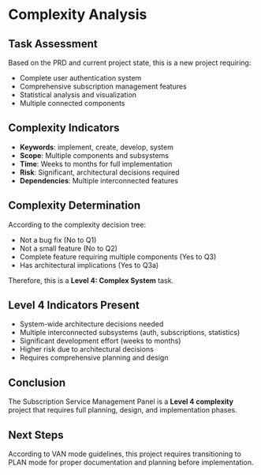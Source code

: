 # Complexity Analysis

## Task Assessment
Based on the PRD and current project state, this is a new project requiring:
- Complete user authentication system
- Comprehensive subscription management features
- Statistical analysis and visualization
- Multiple connected components

## Complexity Indicators
- **Keywords**: implement, create, develop, system
- **Scope**: Multiple components and subsystems
- **Time**: Weeks to months for full implementation
- **Risk**: Significant, architectural decisions required
- **Dependencies**: Multiple interconnected features

## Complexity Determination
According to the complexity decision tree:
- Not a bug fix (No to Q1)
- Not a small feature (No to Q2)
- Complete feature requiring multiple components (Yes to Q3)
- Has architectural implications (Yes to Q3a)

Therefore, this is a **Level 4: Complex System** task.

## Level 4 Indicators Present
- System-wide architecture decisions needed
- Multiple interconnected subsystems (auth, subscriptions, statistics)
- Significant development effort (weeks to months)
- Higher risk due to architectural decisions
- Requires comprehensive planning and design

## Conclusion
The Subscription Service Management Panel is a **Level 4 complexity** project that requires full planning, design, and implementation phases.

## Next Steps
According to VAN mode guidelines, this project requires transitioning to PLAN mode for proper documentation and planning before implementation. 
